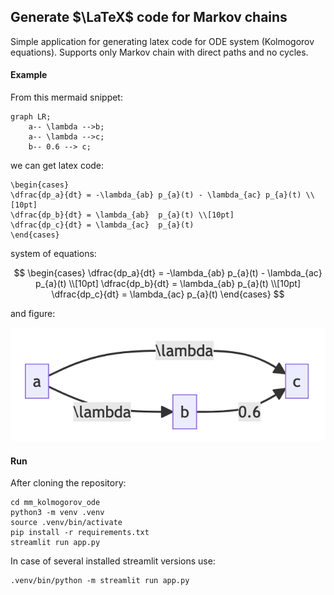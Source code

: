 ## Generate $\LaTeX$ code for Markov chains

Simple application for generating latex code for ODE system (Kolmogorov equations). Supports only Markov chain with direct paths and no cycles. 



#### Example

From this mermaid snippet: 
```mermaid
graph LR;
    a-- \lambda -->b;
    a-- \lambda -->c;
    b-- 0.6 --> c;
```

we can get latex code:

```
\begin{cases}
\dfrac{dp_a}{dt} = -\lambda_{ab} p_{a}(t) - \lambda_{ac} p_{a}(t) \\[10pt]
\dfrac{dp_b}{dt} = \lambda_{ab}  p_{a}(t) \\[10pt]
\dfrac{dp_c}{dt} = \lambda_{ac}  p_{a}(t) 
\end{cases}
```

system of equations:

$$
\begin{cases}
\dfrac{dp_a}{dt} = -\lambda_{ab} p_{a}(t) - \lambda_{ac} p_{a}(t) \\[10pt]
\dfrac{dp_b}{dt} = \lambda_{ab}  p_{a}(t) \\[10pt]
\dfrac{dp_c}{dt} = \lambda_{ac}  p_{a}(t) 
\end{cases}
$$

and figure:

![](img/chain.png)

#### Run

After cloning the repository: 

```
cd mm_kolmogorov_ode
python3 -m venv .venv
source .venv/bin/activate
pip install -r requirements.txt
streamlit run app.py
```

In case of several installed streamlit versions use:

```
.venv/bin/python -m streamlit run app.py
```

